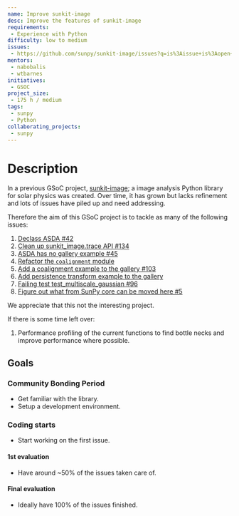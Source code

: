 ```yaml
---
name: Improve sunkit-image
desc: Improve the features of sunkit-image
requirements:
 - Experience with Python
difficulty: low to medium
issues:
 - https://github.com/sunpy/sunkit-image/issues?q=is%3Aissue+is%3Aopen+sort%3Aupdated-desc
mentors:
 - nabobalis
 - wtbarnes
initiatives:
 - GSOC
project_size:
 - 175 h / medium
tags:
 - sunpy
 - Python
collaborating_projects:
 - sunpy
---
```


# Description

In a previous GSoC project, [sunkit-image](https://github.com/sunpy/sunkit-image); a image analysis Python library for solar physics was created.
Over time, it has grown but lacks refinement and lots of issues have piled up and need addressing.

Therefore the aim of this GSoC project is to tackle as many of the following issues:

1. [Declass ASDA #42](https://github.com/sunpy/sunkit-image/issues/42)
2. [Clean up sunkit_image.trace API #134](https://github.com/sunpy/sunkit-image/issues/134)
3. [ASDA has no gallery example #45](https://github.com/sunpy/sunkit-image/issues/45)
4. [Refactor the `coalignment` module](https://github.com/sunpy/sunkit-image/issues/83)
5. [Add a coalignment example to the gallery #103](https://github.com/sunpy/sunkit-image/issues/103)
6. [Add persistence transform example to the gallery](https://github.com/sunpy/sunkit-image/issues/76)
7. [Failing test test_multiscale_gaussian #96](https://github.com/sunpy/sunkit-image/issues/96)
8. [Figure out what from SunPy core can be moved here #5](https://github.com/sunpy/sunkit-image/issues/5)

We appreciate that this not the interesting project.

If there is some time left over:

1. Performance profiling of the current functions to find bottle necks and improve performance where possible.

## Goals

### Community Bonding Period

* Get familiar with the library.
* Setup a development environment.

### Coding starts

* Start working on the first issue.

#### 1st evaluation

* Have around ~50% of the issues taken care of.

#### Final evaluation

* Ideally have 100% of the issues finished.
